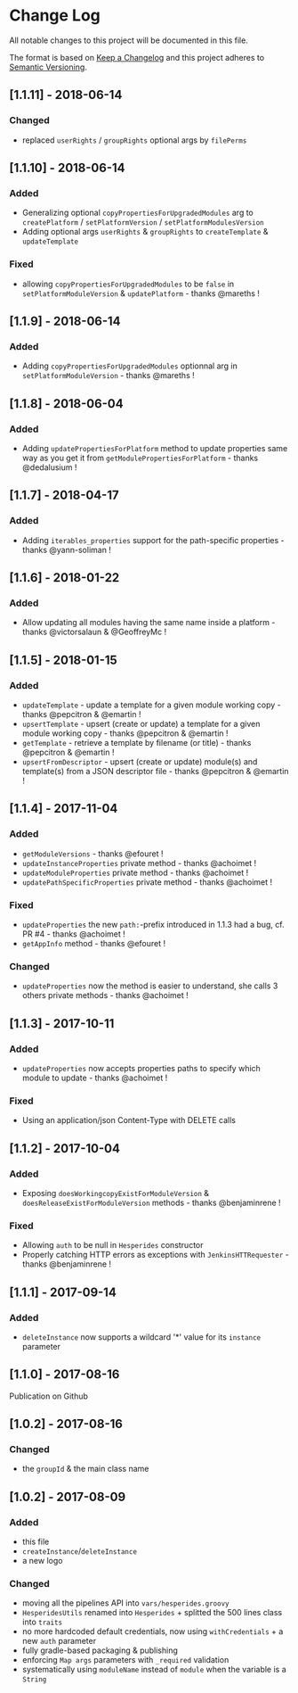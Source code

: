 # Change Log
All notable changes to this project will be documented in this file.

The format is based on [Keep a Changelog](http://keepachangelog.com/)
and this project adheres to [Semantic Versioning](http://semver.org/).

## [1.1.11] - 2018-06-14
### Changed
- replaced `userRights` / `groupRights` optional args by `filePerms`

## [1.1.10] - 2018-06-14
### Added
- Generalizing optional `copyPropertiesForUpgradedModules` arg to `createPlatform` / `setPlatformVersion` / `setPlatformModulesVersion`
- Adding optional args `userRights` & `groupRights` to `createTemplate` & `updateTemplate`

### Fixed
- allowing `copyPropertiesForUpgradedModules` to be `false` in `setPlatformModuleVersion` & `updatePlatform` - thanks @mareths !

## [1.1.9] - 2018-06-14
### Added
- Adding `copyPropertiesForUpgradedModules` optionnal arg in `setPlatformModuleVersion` - thanks @mareths !

## [1.1.8] - 2018-06-04
### Added
- Adding `updatePropertiesForPlatform` method to update properties same way as you get it from `getModulePropertiesForPlatform` - thanks @dedalusium !

## [1.1.7] - 2018-04-17
### Added
- Adding `iterables_properties` support for the path-specific properties - thanks @yann-soliman !

## [1.1.6] - 2018-01-22
### Added
- Allow updating all modules having the same name inside a platform - thanks @victorsalaun & @GeoffreyMc !

## [1.1.5] - 2018-01-15
### Added
- `updateTemplate` - update a template for a given module working copy - thanks @pepcitron & @emartin !
- `upsertTemplate` - upsert (create or update) a template for a given module working copy - thanks @pepcitron & @emartin !
- `getTemplate` - retrieve a template by filename (or title) - thanks @pepcitron & @emartin !
- `upsertFromDescriptor` - upsert (create or update) module(s) and template(s) from a JSON descriptor file - thanks @pepcitron & @emartin !

## [1.1.4] - 2017-11-04
### Added
- `getModuleVersions` - thanks @efouret !
- `updateInstanceProperties` private method - thanks @achoimet !
- `updateModuleProperties` private method - thanks @achoimet !
- `updatePathSpecificProperties` private method - thanks @achoimet !

### Fixed
- `updateProperties` the new `path:`-prefix introduced in 1.1.3 had a bug, cf. PR #4 - thanks @achoimet !
- `getAppInfo` method - thanks @efouret !

### Changed
- `updateProperties` now the method is easier to understand, she calls 3 others private methods - thanks @achoimet !


## [1.1.3] - 2017-10-11
### Added
- `updateProperties` now accepts properties paths to specify which module to update - thanks @achoimet !

### Fixed
- Using an application/json Content-Type with DELETE calls


## [1.1.2] - 2017-10-04
### Added
- Exposing `doesWorkingcopyExistForModuleVersion` & `doesReleaseExistForModuleVersion` methods - thanks @benjaminrene !

### Fixed
- Allowing `auth` to be null in `Hesperides` constructor
- Properly catching HTTP errors as exceptions with `JenkinsHTTRequester` - thanks @benjaminrene !


## [1.1.1] - 2017-09-14
### Added
- `deleteInstance` now supports a wildcard '*' value for its `instance` parameter


## [1.1.0] - 2017-08-16
Publication on Github


## [1.0.2] - 2017-08-16
### Changed
- the `groupId` & the main class name


## [1.0.2] - 2017-08-09
### Added
- this file
- `createInstance`/`deleteInstance`
- a new logo

### Changed
- moving all the pipelines API into `vars/hesperides.groovy`
- `HesperidesUtils` renamed into `Hesperides` + splitted the 500 lines class into `traits`
- no more hardcoded default credentials, now using `withCredentials` + a new `auth` parameter
- fully gradle-based packaging & publishing
- enforcing `Map args` parameters with `_required` validation
- systematically using `moduleName` instead of `module` when the variable is a `String`
